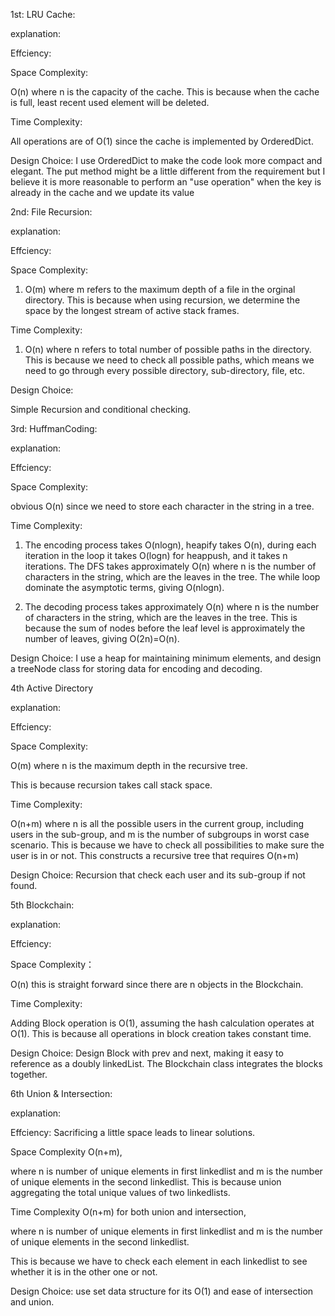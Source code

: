 1st: LRU Cache:

explanation: 

Effciency:

Space Complexity:

O(n) where n is the capacity of the cache. This is because when the cache is full, least recent used element 
will be deleted.

Time Complexity:

All operations are of O(1) since the cache is implemented by OrderedDict.

Design Choice:
I use OrderedDict to make the code look more compact and elegant. The put method might be a 
little different from the requirement but I believe it is more reasonable to perform an 
"use operation" when the key is already in the cache and we update its value

2nd: File Recursion:


explanation: 

Effciency:

Space Complexity:

1. O(m) where m refers to the maximum depth of a file in the orginal directory. This is because when using
recursion, we determine the space by the longest stream of active stack frames.


Time Complexity:

1. O(n) where n refers to total number of possible paths in the directory. This is because we need to check all
possible paths, which means we need to go through every possible directory, sub-directory, file, etc.

Design Choice:

Simple Recursion and conditional checking.


3rd: HuffmanCoding:

explanation: 

Effciency:

Space Complexity:

obvious O(n) since we need to store each character in the string in a tree.

Time Complexity:

1. The encoding process takes O(nlogn), heapify takes O(n), during each iteration in the loop it takes O(logn) for heappush, 
and it takes n iterations. The DFS takes approximately O(n) where n is the number of characters in the string, which are the leaves
in the tree. The while loop dominate the asymptotic terms, giving O(nlogn).

2. The decoding process takes approximately O(n) where n is the number of characters in the string, which are the leaves
in the tree. This is because the sum of nodes before the leaf level is approximately the number of leaves, giving O(2n)=O(n).


Design Choice:
I use a heap for maintaining minimum elements, and design a treeNode class for storing data for encoding and decoding.



4th Active Directory

explanation: 

Effciency: 

Space Complexity:

O(m) where n is the maximum depth in the recursive tree.

This is because recursion takes call stack space.

Time Complexity:

O(n+m) where n is all the possible users in the current group, including users in the sub-group, 
and m is the number of subgroups in worst case scenario.
This is because we have to check all possibilities to make sure the user is in or not. This constructs
a recursive tree that requires O(n+m)

Design Choice: Recursion that check each user and its sub-group if not found.


5th Blockchain:

explanation: 

Effciency: 

Space Complexity：

O(n) this is straight forward since there are n objects in the Blockchain.

Time Complexity:

Adding Block operation is O(1), assuming the hash calculation operates at O(1). This is because
all operations in block creation takes constant time.


Design Choice: Design Block with prev and next, making it easy to reference as a doubly linkedList. 
The Blockchain class integrates the blocks together.

6th Union & Intersection:

explanation: 

Effciency: Sacrificing a little space leads to linear solutions. 

Space Complexity O(n+m), 

where n is number of unique elements in first linkedlist and m is the number of unique elements in the second
linkedlist. This is because union aggregating the total unique values of two linkedlists.

Time Complexity O(n+m) for both union and intersection,

where n is number of unique elements in first linkedlist and m is the number of unique elements in the second
linkedlist. 

This is because we have to check each element in each linkedlist to see whether it is in the other one or not.


Design Choice: use set data structure for its O(1) and ease of intersection and union.
